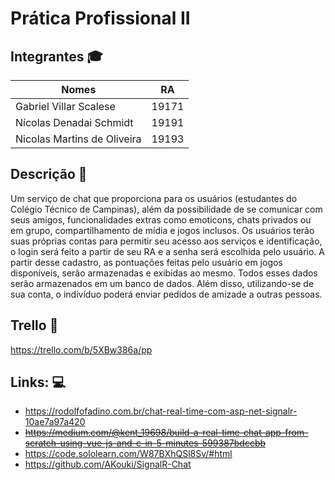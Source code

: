 # Prática Profissional II

## Integrantes :mortar_board:

| Nomes                         | RA    |
|-------------------------------|-------|
| Gabriel Villar Scalese        | 19171 |
| Nícolas Denadai Schmidt       | 19191 |
| Nicolas Martins de Oliveira   | 19193 |

## Descrição :page_facing_up:
Um serviço de chat que proporciona para os usuários (estudantes do Colégio Técnico de Campinas), além da possibilidade de se comunicar com seus amigos, funcionalidades extras como emoticons, chats privados ou em grupo, compartilhamento de mídia e jogos inclusos.
Os usuários terão suas próprias contas para permitir seu acesso aos serviços e identificação, o login será feito a partir de seu RA e a senha será escolhida pelo usuário. A partir desse cadastro, as pontuações feitas pelo usuário em jogos disponíveis, serão armazenadas e exibidas ao mesmo. Todos esses dados serão armazenados em um banco de dados.
Além disso, utilizando-se de sua conta, o indivíduo poderá enviar pedidos de amizade a outras pessoas.

## Trello :pushpin:
https://trello.com/b/5XBw386a/pp

## Links: :computer:
- https://rodolfofadino.com.br/chat-real-time-com-asp-net-signalr-10ae7a97a420
- ~~https://medium.com/@kent_19698/build-a-real-time-chat-app-from-scratch-using-vue-js-and-c-in-5-minutes-599387bdccbb~~
- https://code.sololearn.com/W87BXhQSl8Sv/#html
- https://github.com/AKouki/SignalR-Chat
